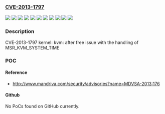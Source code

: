 ### [CVE-2013-1797](https://cve.mitre.org/cgi-bin/cvename.cgi?name=CVE-2013-1797)
![](https://img.shields.io/static/v1?label=Product&message=RHEV%203.X%20Hypervisor%20and%20Agents%20for%20RHEL-6&color=blue)
![](https://img.shields.io/static/v1?label=Product&message=Red%20Hat%20Enterprise%20Linux%205&color=blue)
![](https://img.shields.io/static/v1?label=Product&message=Red%20Hat%20Enterprise%20Linux%206&color=blue)
![](https://img.shields.io/static/v1?label=Product&message=Red%20Hat%20Enterprise%20Linux%206.2%20EUS%20-%20Server%20and%20Compute%20Node%20Only&color=blue)
![](https://img.shields.io/static/v1?label=Product&message=Red%20Hat%20Enterprise%20Linux%206.3%20EUS%20-%20Server%20and%20Compute%20Node%20Only&color=blue)
![](https://img.shields.io/static/v1?label=Version&message=!%200%3A2.6.32-220.39.1.el6%20&color=brighgreen)
![](https://img.shields.io/static/v1?label=Version&message=!%200%3A2.6.32-279.31.1.el6%20&color=brighgreen)
![](https://img.shields.io/static/v1?label=Version&message=!%200%3A2.6.32-358.6.1.el6%20&color=brighgreen)
![](https://img.shields.io/static/v1?label=Version&message=!%200%3A6.4-20130415.0.el6_4%20&color=brighgreen)
![](https://img.shields.io/static/v1?label=Version&message=!%200%3A83-262.el5_9.3%20&color=brighgreen)
![](https://img.shields.io/static/v1?label=Vulnerability&message=Use%20After%20Free&color=brighgreen)

### Description

CVE-2013-1797 kernel: kvm: after free issue with the handling of MSR_KVM_SYSTEM_TIME

### POC

#### Reference
- http://www.mandriva.com/security/advisories?name=MDVSA-2013:176

#### Github
No PoCs found on GitHub currently.

